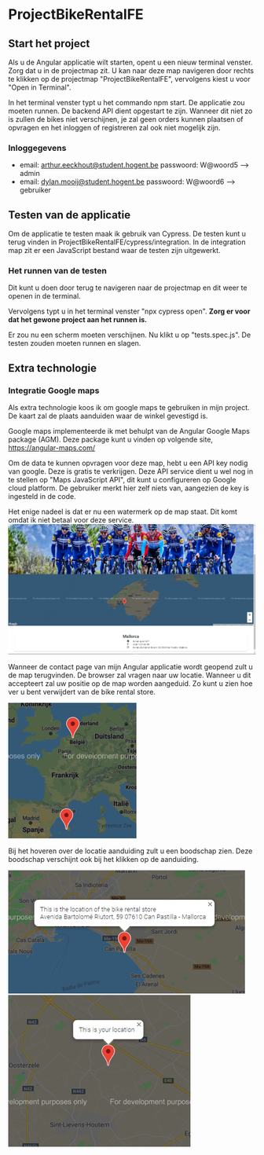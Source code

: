 # ProjectBikeRentalFE
## Start het project
Als u de Angular applicatie wilt starten, opent u een nieuw terminal venster.
Zorg dat u in de projectmap zit. U kan naar deze map navigeren door rechts te klikken op de projectmap "ProjectBikeRentalFE",
vervolgens kiest u voor "Open in Terminal".

In het terminal venster typt u het commando npm start. De applicatie zou moeten runnen.
De backend API dient opgestart te zijn. Wanneer dit niet zo is zullen de bikes niet verschijnen,
je zal geen orders kunnen plaatsen of opvragen en het inloggen of registreren zal ook niet mogelijk zijn.

### Inloggegevens
  - email: arthur.eeckhout@student.hogent.be passwoord: W@woord5 --> admin
  - email: dylan.mooij@student.hogent.be passwoord: W@woord6 --> gebruiker

## Testen van de applicatie
Om de applicatie te testen maak ik gebruik van Cypress.
De testen kunt u terug vinden in ProjectBikeRentalFE/cypress/integration.
In de integration map zit er een JavaScript bestand waar de testen zijn uitgewerkt.

### Het runnen van de testen
Dit kunt u doen door terug te navigeren naar de projectmap en dit weer te openen in de terminal.

Vervolgens typt u in het terminal venster "npx cypress open".
**Zorg er voor dat het gewone project aan het runnen is.**

Er zou nu een scherm moeten verschijnen.
Nu klikt u op "tests.spec.js". De testen zouden moeten runnen en slagen.

## Extra technologie
### Integratie Google maps
Als extra technologie koos ik om google maps te gebruiken in mijn project. De kaart zal de plaats aanduiden waar de winkel gevestigd is.

Google maps implementeerde ik met behulpt van de Angular Google Maps package (AGM).
Deze package kunt u vinden op volgende site, https://angular-maps.com/

Om de data te kunnen opvragen voor deze map, hebt u een API key nodig van google. Deze is gratis te verkrijgen.
Deze API service dient u wel nog in te stellen op "Maps JavaScript API", dit kunt u configureren op Google cloud platform.
De gebruiker merkt hier zelf niets van, aangezien de key is ingesteld in de code.

Het enige nadeel is dat er nu een watermerk op de map staat. Dit komt omdat ik niet betaal voor deze service.
![](/images/overzichtMaps.png)

Wanneer de contact page van mijn Angular applicatie wordt geopend zult u de map terugvinden.
De browser zal vragen naar uw locatie. Wanneer u dit accepteert zal uw positie op de map worden aangeduid. Zo kunt u zien hoe ver u bent verwijdert van de bike rental store.

![](/images/pointOnMap.png)

Bij het hoveren over de locatie aanduiding zult u een boodschap zien. Deze boodschap verschijnt ook bij het klikken op de aanduiding.

![](/images/dialogStore.png)
![](/images/locationCustomer.png)

